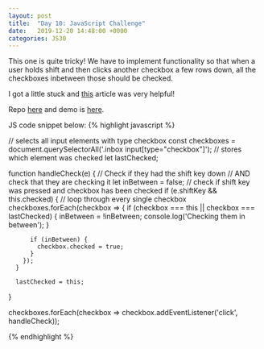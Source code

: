```yaml
---
layout: post
title:  "Day 10: JavaScript Challenge"
date:   2019-12-20 14:48:00 +0000
categories: JS30
---
```


This one is quite tricky! We have to implement functionality so that when a user holds shift and
then clicks another checkbox a few rows down, all the checkboxes inbetween those should be checked.

I got a little stuck and [this](https://medium.com/@yurikanamba/javascript30-hold-shift-to-check-multiple-checkboxes-42fe0db1d350
) article was very helpful! 

Repo [here](https://github.com/mlatif01/js30) 
and demo is [here](http://ml-js30.epizy.com/day10.html).

JS code snippet below:
{% highlight javascript %}

  // selects all input elements with type checkbox
  const checkboxes = document.querySelectorAll('.inbox input[type="checkbox"]');
  // stores which element was checked
  let lastChecked;

  function handleCheck(e) {
    // Check if they had the shift key down
    // AND check that they are checking it
    let inBetween = false;
      // check if shift key was pressed and checkbox has been checked
      if (e.shiftKey && this.checked) {
        // loop through every single checkbox
        checkboxes.forEach(checkbox => {
          if (checkbox === this || checkbox === lastChecked) {
            inBetween = !inBetween;
            console.log('Checking them in between');
          }

          if (inBetween) {
            checkbox.checked = true;
          }
        });
      }
      
      lastChecked = this;
  }

  checkboxes.forEach(checkbox => checkbox.addEventListener('click', handleCheck));

{% endhighlight %}











